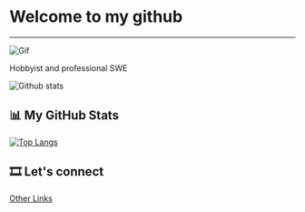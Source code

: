 # Welcome to my github
--- 

![Gif](https://misc.billbert.co/gifs/1614677945011.GIF)

Hobbyist and professional SWE 

![Github stats](https://github-readme-stats.vercel.app/api?username=Yalton&show_icons=true)

## 📊 My GitHub Stats

[![Top Langs](https://github-readme-stats.vercel.app/api/top-langs/?username=Yalton&layout=compact)](https://github.com/yourUsername/github-readme-stats)

## 🎞️ Let's connect

[Other Links](http://bit.ly/m/yalt)
